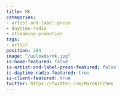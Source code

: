 ```yaml
---
title: MK
categories:
- artist-and-label-press
- daytime-radio
- streaming-promotion
tags:
- artist
position: 284
image: "/uploads/mk.jpg"
is-home-featured: false
is-artist-and-label-press-featured: false
is-daytime-radio-featured: true
is-client-featured: true
twitter: https://twitter.com/MarcKinchen
---
```


